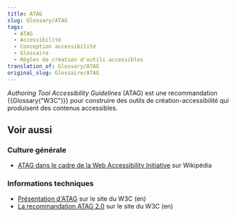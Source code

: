 ```yaml
---
title: ATAG
slug: Glossary/ATAG
tags:
  - ATAG
  - Accessibilité
  - Conception accessibilité
  - Glossaire
  - Règles de création d'outils accessibles
translation_of: Glossary/ATAG
original_slug: Glossaire/ATAG
---
```


_Authoring Tool Accessibility Guidelines_ (ATAG) est une recommandation {{Glossary("W3C")}} pour construire des outils de création-accessibilité qui produisent des contenus accessibles.

## Voir aussi

### Culture générale

- [ATAG dans le cadre de la Web Accessibility Initiative](https://fr.wikipedia.org/wiki/Accessibilit%C3%A9_du_web#Recommandations_pour_les_outils_de_production_de_contenu) sur Wikipédia

### Informations techniques

- [Présentation d'ATAG](http://www.w3.org/WAI/intro/atag.php) sur le site du W3C (en)
- [La recommandation ATAG 2.0](http://www.w3.org/TR/ATAG20/) sur le site du W3C (en)
